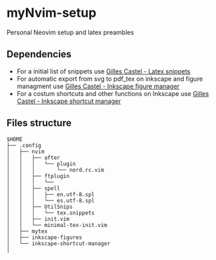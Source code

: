 
# myNvim-setup

Personal Neovim setup and latex preambles

## Dependencies

* For a initial list of snippets use
[Gilles Castel - Latex snippets](https://github.com/gillescastel/latex-snippets)
* For automatic export from svg to pdf_tex on inkscape and figure managment use
[Gilles Castel - Inkscape figure
manager](https://github.com/gillescastel/latex-snippets)
* For a costum shortcuts and other functions on Inkscape use [Gilles Castel -
Inkscape shortcut manager](https://github.com/gillescastel/latex-snippets)

## Files structure

```
$HOME  
├── .config  
│   ├── nvim  
│   │   ├── after  
│   │   │   └── plugin  
│   │   │       └── nord.rc.vim  
│   │   ├── ftplugin  
│   │   │   └──  
│   │   ├── spell  
│   │   │   ├── en.utf-8.spl  
│   │   │   └── es.utf-8.spl  
│   │   ├── UtilSnips  
│   │   │   └── tex.snippets  
│   │   ├── init.vim  
│   │   └── minimal-tex-init.vim  
│   ├── mytex  
│   ├── inkscape-figures  
│   └── inkscape-shortcut-manager  
│  
```
